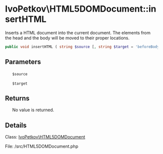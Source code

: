 # IvoPetkov\HTML5DOMDocument::insertHTML

Inserts a HTML document into the current document. The elements from the head and the body will be moved to their proper locations.

```php
public void insertHTML ( string $source [, string $target = 'beforeBodyEnd' ] )
```

## Parameters

&nbsp;&nbsp;&nbsp;&nbsp;&nbsp;&nbsp;`$source`

&nbsp;&nbsp;&nbsp;&nbsp;&nbsp;&nbsp;`$target`

## Returns

&nbsp;&nbsp;&nbsp;&nbsp;&nbsp;&nbsp;No value is returned.

## Details

Class: [IvoPetkov\HTML5DOMDocument](ivopetkov.html5domdocument.class.md)

File: /src/HTML5DOMDocument.php


